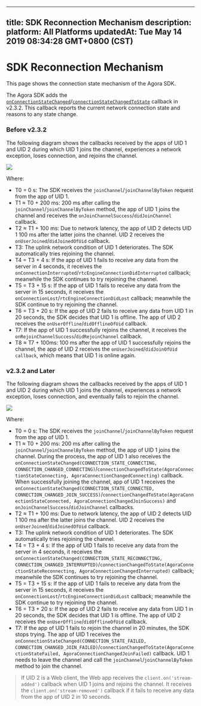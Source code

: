 
---
title: SDK Reconnection Mechanism
description: 
platform: All Platforms
updatedAt: Tue May 14 2019 08:34:28 GMT+0800 (CST)
---
# SDK Reconnection Mechanism
This page shows the connection state mechanism of the Agora SDK.

The Agora SDK adds the [`onConnectionStateChanged`](https://docs.agora.io/en/Agora%20Platform/API%20Reference/cpp/classagora_1_1rtc_1_1_i_rtc_engine_event_handler.html#af409b2e721d345a65a2c600cea2f5eb4)/[`connectionStateChangedToState`](https://docs.agora.io/en/Agora%20Platform/API%20Reference/oc/Protocols/AgoraRtcEngineDelegate.html#//api/name/rtcEngine:connectionChangedToState:reason:) callback in v2.3.2. This callback reports the current network connection state and reasons to any state change.

### Before v2.3.2

The following diagram shows the callbacks received by the apps of UID 1 and UID 2 during which UID 1 joins the channel, experiences a network exception, loses connection, and rejoins the channel.

![](https://web-cdn.agora.io/docs-files/1557482391248)

Where:

- T0 = 0 s: The SDK receives the `joinChannel`/`joinChannelByToken` request from the app of UID 1.
- T1 ≈ T0 + 200 ms: 200 ms after calling the `joinChannel`/`joinChannelByToken` method, the app of UID 1 joins the channel and receives the `onJoinChannelSuccess`/`didJoinChannel` callback.
- T2 ≈ T1 + 100 ms: Due to network latency, the app of UID 2 detects UID 1 100 ms after the latter joins the channel. UID 2 receives the `onUserJoined`/`didJoinedOfUid` callback.
- T3: The uplink network condition of UID 1 deteriorates. The SDK automatically tries rejoining the channel.
- T4 = T3 + 4 s: If the app of UID 1 fails to receive any data from the server in 4 seconds, it receives the `onConnectionInterrupted`/`rtcEngineConnectionDidInterrupted` callback; meanwhile the SDK continues to try rejoining the channel.
- T5 = T3 + 15 s: If the app of UID 1 fails to receive any data from the server in 15 seconds, it receives the `onConnectionLost`/`rtcEngineConnectionDidLost` callback; meanwhile the SDK continue to try rejoining the channel.
- T6 = T3 + 20 s: If the app of UID 2 fails to receive any data from UID 1 in 20 seconds, the SDK decides that UID 1 is offline. The app of UID 2 receives the `onUserOffline`/`didOfflineOfUid` callback.
- T7: If the app of UID 1 successfully rejoins the channel, it receives the `onRejoinChannelSuccess`/`didRejoinChannel` callback.
- T8 ≈ T7 + 100ms: 100 ms after the app of UID 1 successfully rejoins the channel, the app of UID 2 receives the `onUserJoined`/`didJoinOfUid callback`, which means that UID 1 is online again.

### v2.3.2 and Later

The following diagram shows the callbacks received by the apps of UID 1 and UID 2 during which UID 1 joins the channel, experiences a network exception, loses connection, and eventually fails to rejoin the channel.

![](https://web-cdn.agora.io/docs-files/1557482418517)

Where:

- T0 = 0 s: The SDK receives the `joinChannel`/`joinChannelByToken` request from the app of UID 1.
- T1 ≈ T0 + 200 ms: 200 ms after calling the `joinChannel`/`joinChannelByToken` method, the app of UID 1 joins the channel.  During the process, the app of UID 1 also receives the `onConnectionStateChanged(CONNECTION_STATE_CONNECTING, CONNECTION_CHANGED_CONNECTING)`/`connectionChangedToState(AgoraConnectionStateConnecting, AgoraConnectionChangedConnecting)` callback. When successfully joining the channel, app of UID 1 receives the `onConnectionStateChanged(CONNECTION_STATE_CONNECTED, CONNECTION_CHANGED_JOIN_SUCCESS)`/`connectionChangedToState(AgoraConnectionStateConnected, AgoraConnectionChangedJoinSuccess)` and `onJoinChannelSuccess`/`didJoinChannel` callbacks. 
- T2 ≈ T1 + 100 ms: Due to network latency, the app of UID 2 detects UID 1 100 ms after the latter joins the channel. UID 2 receives the `onUserJoined`/`didJoinedOfUid` callback.
- T3: The uplink network condition of UID 1 deteriorates. The SDK automatically tries rejoining the channel.
- T4 = T3 + 4 s: If the app of UID 1 fails to receive any data from the server in 4 seconds, it receives the `onConnectionStateChanged(CONNECTION_STATE_RECONNECTING, CONNECTION_CHANGED_INTERRUPTED)`/`connectionChangedToState(AgoraConnectionStateReconnecting, AgoraConnectionChangedInterrupted)` callback; meanwhile the SDK continues to try rejoining the channel.
- T5 = T3 + 15 s: If the app of UID 1 fails to receive any data from the server in 15 seconds, it receives the `onConnectionLost`/`rtcEngineConnectionDidLost` callback; meanwhile the SDK continue to try rejoining the channel.
- T6 = T3 + 20 s: If the app of UID 2 fails to receive any data from UID 1 in 20 seconds, the SDK decides that UID 1 is offline. The app of UID 2 receives the `onUserOffline`/`didOfflineOfUid` callback.
- T7: If the app of UID 1 fails to rejoin the channel in 20 minutes, the SDK stops trying. The app of UID 1 receives the `onConnectionStateChanged(CONNECTION_STATE_FAILED, CONNECTION_CHANGED_JOIN_FAILED)`/`connectionChangedToState(AgoraConnectionStateFailed, AgoraConnectionChangedJoinFailed)` callback. UID 1 needs to leave the channel and call the `joinChannel`/`joinChannelByToken` method to join the channel.

> If UID 2 is a Web client, the Web app receives the  `client.on('stream-added')` callback when UID 1 joins and rejoins the channel. It receives the `client.on('stream-removed')` callback if it fails to receive any data from the app of UID 2 in 10 seconds.

